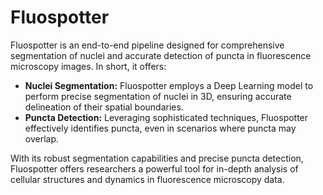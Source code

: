 # Fluospotter

Fluospotter is an end-to-end pipeline designed for comprehensive segmentation of nuclei and accurate detection of puncta in fluorescence microscopy images. In short, it offers:

* **Nuclei Segmentation:** Fluospotter employs a Deep Learning model to perform precise segmentation of nuclei in 3D, ensuring accurate delineation of their spatial boundaries.
* **Puncta Detection:** Leveraging sophisticated techniques, Fluospotter effectively identifies puncta, even in scenarios where puncta may overlap.

With its robust segmentation capabilities and precise puncta detection, Fluospotter offers researchers a powerful tool for in-depth analysis of cellular structures and dynamics in fluorescence microscopy data.
